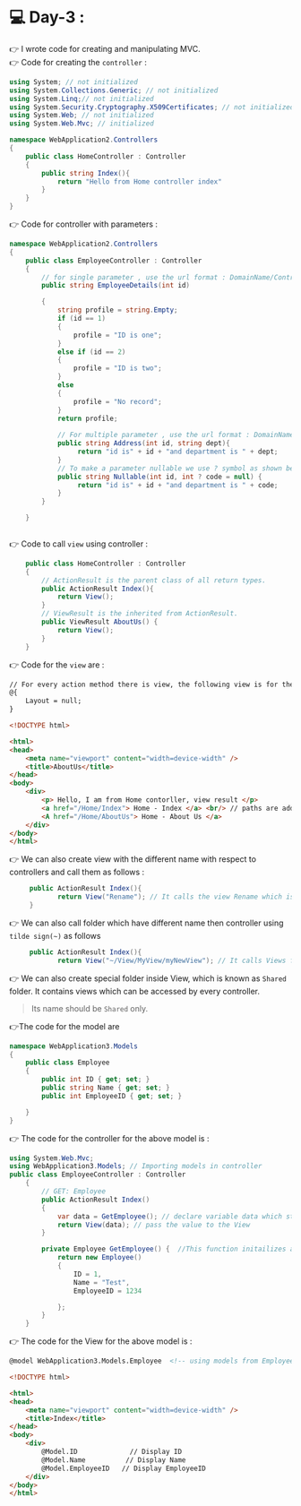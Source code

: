 # :computer: Day-3 : 
:point_right: I wrote code for creating and manipulating MVC.<br>
:point_right: Code for creating the `controller` :
```c#
using System; // not initialized
using System.Collections.Generic; // not initialized
using System.Linq;// not initialized
using System.Security.Cryptography.X509Certificates; // not initialized
using System.Web; // not initialized
using System.Web.Mvc; // initialized

namespace WebApplication2.Controllers
{
    public class HomeController : Controller
    {
        public string Index(){
            return "Hello from Home controller index"
        }
    } 
}    
```

:point_right: Code for controller with parameters :
```c#
namespace WebApplication2.Controllers
{
    public class EmployeeController : Controller
    {
        // for single parameter , use the url format : DomainName/ControllerName/actionMethod?parameter=value
        public string EmployeeDetails(int id)

        {   
            string profile = string.Empty;
            if (id == 1)
            {
                profile = "ID is one";
            }
            else if (id == 2)
            {
                profile = "ID is two";
            }
            else
            {
                profile = "No record";
            }
            return profile;
            
            // For multiple parameter , use the url format : DomainName/ControllerName/actionMethod?parameter1=value1&parameter2=value2....
            public string Address(int id, string dept){            
                 return "id is" + id + "and department is " + dept;
            }
            // To make a parameter nullable we use ? symbol as shown below
            public string Nullable(int id, int ? code = null) {
                 return "id is" + id + "and department is " + code;
            }
        }

    }
    
```
:point_right:  Code to call `view` using controller :
```c#
    public class HomeController : Controller
    {
        // ActionResult is the parent class of all return types.
        public ActionResult Index(){
            return View();
        }
        // ViewResult is the inherited from ActionResult.
        public ViewResult AboutUs() {
            return View();
        }
    }
```
:point_right: Code for the `view` are :
```HTML  
// For every action method there is view, the following view is for the controller : home and action method : Index
@{
    Layout = null;
}

<!DOCTYPE html>

<html>
<head>
    <meta name="viewport" content="width=device-width" />
    <title>AboutUs</title>
</head>
<body>
    <div> 
        <p> Hello, I am from Home contorller, view result </p>
        <a href="/Home/Index"> Home - Index </a> <br/> // paths are added to facilitate navigation.
        <A href="/Home/AboutUs"> Home - About Us </a>
    </div>
</body>
</html>
```
:point_right: We can also create view with the different name with respect to controllers and call them as follows :
```c#
     public ActionResult Index(){
            return View("Rename"); // It calls the view Rename which is different from Index. 
     }
```
:point_right: We can also call folder which have different name then controller using `tilde sign(~)` as follows
```c#
     public ActionResult Index(){
            return View("~/View/MyView/myNewView"); // It calls Views folder MyView which contains view named myNewView.
```
:point_right: We can also create special folder inside View, which is known as `Shared` folder. It contains views which can be accessed by every controller. 
> Its name should be `Shared` only.
 
:point_right:The code for the model are
```c#
namespace WebApplication3.Models
{
    public class Employee
    {
        public int ID { get; set; } 
        public string Name { get; set; }
        public int EmployeeID { get; set; }

    }
}
```
:point_right: The code for the controller for the above model is :
```c#
using System.Web.Mvc;
using WebApplication3.Models; // Importing models in controller
public class EmployeeController : Controller
    {
        // GET: Employee
        public ActionResult Index()
        {
            var data = GetEmployee(); // declare variable data which stores the above data from GetEmployee().
            return View(data); // pass the value to the View
        }

        private Employee GetEmployee() {  //This function initailizes and return the values of ID, Name, EmployeeID
            return new Employee()
            {
                ID = 1,
                Name = "Test",
                EmployeeID = 1234

            };
        }
    }

```
:point_right: The code for the View for the above model is :
``` HTML
@model WebApplication3.Models.Employee  <!-- using models from Employee folder. -->

<!DOCTYPE html>

<html>
<head>
    <meta name="viewport" content="width=device-width" />
    <title>Index</title>
</head>
<body>
    <div> 
        @Model.ID             // Display ID
        @Model.Name          // Display Name
        @Model.EmployeeID   // Display EmployeeID
    </div>
</body>
</html>
```


